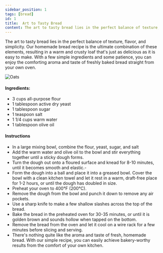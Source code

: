 ```yaml
---
sidebar_position: 1
tags: [bread]
id: 1
title:  Art to Tasty Bread
content: The art to tasty bread lies in the perfect balance of texture, flavor, and simplicity. Our homemade bread recipe is the ultimate combination of these elements, resulting in a warm and crusty loaf that's just as delicious as it is easy to make. With a few simple ingredients and some patience, you can enjoy the comforting aroma and taste of freshly baked bread straight from your own oven.
---
```


The art to tasty bread lies in the perfect balance of texture, flavor, and simplicity. Our homemade bread recipe is the ultimate combination of these elements, resulting in a warm and crusty loaf that's just as delicious as it is easy to make. With a few simple ingredients and some patience, you can enjoy the comforting aroma and taste of freshly baked bread straight from your own oven.

![Oats](/img/bread.jpeg)

#### Ingredients:

- 3 cups all-purpose flour
- 1 tablespoon active dry yeast
- 1 tablespoon sugar
- 1 teaspoon salt
- 1 1/4 cups warm water
- 1 tablespoon olive oil

#### Instructions

- In a large mixing bowl, combine the flour, yeast, sugar, and salt
- Add the warm water and olive oil to the bowl and stir everything together until a sticky dough forms.
- Turn the dough out onto a floured surface and knead for 8-10 minutes, until it becomes smooth and elastic.-
- Form the dough into a ball and place it into a greased bowl. Cover the bowl with a clean kitchen towel and let it rest in a warm, draft-free place for 1-2 hours, or until the dough has doubled in size.
- Preheat your oven to 400°F (200°C).
- Remove the dough from the bowl and punch it down to remove any air pockets.
- Use a sharp knife to make a few shallow slashes across the top of the bread.
- Bake the bread in the preheated oven for 30-35 minutes, or until it is golden brown and sounds hollow when tapped on the bottom.
- Remove the bread from the oven and let it cool on a wire rack for a few minutes before slicing and serving.
- There's nothing quite like the aroma and taste of fresh, homemade bread. With our simple recipe, you can easily achieve bakery-worthy results from the comfort of your own kitchen.

